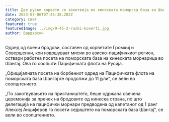 ```yaml
---
title: Две руски корвети се закотвија во кинеската поморска база во Шангај
date: 2023-07-06T07:45:38.282Z
category: свет
featured: true
featuredImage: ../img/9-45-2-ruski-koverti.jpg
author: Вардарски
---
```

Одред од воени бродови, составен од корветите Громкиј и Совершенни, кои извршуваат мисии во азиско-пацифичкиот регион, оствари работна посета на поморската база на кинеската морнарица во Шангај. Ова го соопшти Пацифичката флота на Русија.

„Официјалната посета на борбениот одред на Пацифичката флота на поморската база Шангај ќе продолжи до 11 јули“, се вели во соопштението.

„По закотвувањето на пристаништето, беше одржана свечена церемонија за пречек на бродовите од кинеска страна, по што делегација на пацифички морнари предводена од капетанот од 1 ранг Алексеј Анциферов го посети седиштето на поморската база Шангај“, се вели во соопштението.